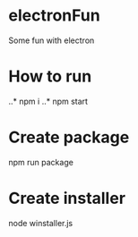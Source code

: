 # electronFun
Some fun with electron

# How to run
..* npm i
..* npm start

# Create package
npm run package

# Create installer
node winstaller.js
